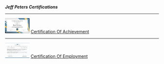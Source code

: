 ***Jeff Peters Certifications***

-------------------------------------
<div class="images">
  <img src="/JeffPeters/JeffPetersCertificationOfAchievement.png" width="80" height="50" alt="Image" />
  <a class="link1" href="/JeffPeters/JeffPetersCertificationOfAchievement.png">Certification Of Achievement</a>
</div>

-------------------------------------
<div class="images">
  <img src="/JeffPeters/JeffPetersCertificationOfEmployment.png" width="80" height="50" alt="Image" />
  <a class="link1" href="/JeffPeters/JeffPetersCertificationOfEmployment.png">Certification Of Employment</a>
</div>


